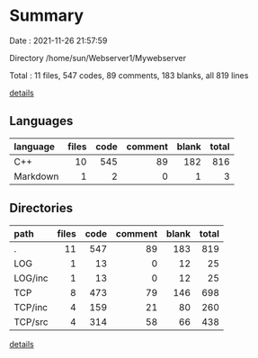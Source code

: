 # Summary

Date : 2021-11-26 21:57:59

Directory /home/sun/Webserver1/Mywebserver

Total : 11 files,  547 codes, 89 comments, 183 blanks, all 819 lines

[details](details.md)

## Languages
| language | files | code | comment | blank | total |
| :--- | ---: | ---: | ---: | ---: | ---: |
| C++ | 10 | 545 | 89 | 182 | 816 |
| Markdown | 1 | 2 | 0 | 1 | 3 |

## Directories
| path | files | code | comment | blank | total |
| :--- | ---: | ---: | ---: | ---: | ---: |
| . | 11 | 547 | 89 | 183 | 819 |
| LOG | 1 | 13 | 0 | 12 | 25 |
| LOG/inc | 1 | 13 | 0 | 12 | 25 |
| TCP | 8 | 473 | 79 | 146 | 698 |
| TCP/inc | 4 | 159 | 21 | 80 | 260 |
| TCP/src | 4 | 314 | 58 | 66 | 438 |

[details](details.md)